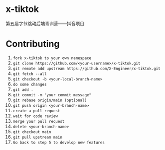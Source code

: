 # x-tiktok
第五届字节跳动后端青训营——抖音项目

# Contributing

1. `fork x-tiktok to your own namespace`
2. `git clone https://github.com/<your-username>/x-tiktok.git`
3. `git remote add upstream https://github.com/X-Engineer/x-tiktok.git`
4. `git fetch --all`
5. `git checkout -b <your-local-branch-name>`
6. `do some changes`
7. `git add .`
8. `git commit -m "your commit message"`
9. `git rebase origin/main (optional)`
10. `git push origin <your-branch-name>`
11. `create a pull request`
12. `wait for code review`
13. `merge your pull request`
14. `delete <your-branch-name>`
15. `git checkout main`
16. `git pull upstream main`
17. `Go back to step 5 to develop new features`
